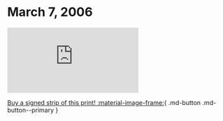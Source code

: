 # March 7, 2006

![](https://www.achewood.com/comic.php?date=03072006)

[Buy a signed strip of this print! :material-image-frame:](https://achewood-holiday-pop-up.myshopify.com/products/strip#03072006){ .md-button .md-button--primary }
